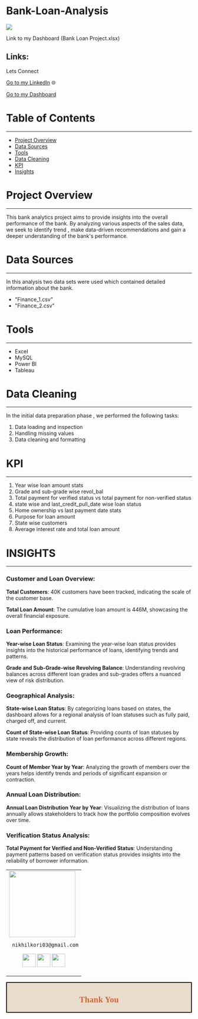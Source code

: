 # Bank-Loan-Analysis

![](bankimage.jpg)

Link to my Dashboard (Bank Loan Project.xlsx)
## Links:
Lets Connect 

[Go to my LinkedIn](https://www.linkedin.com/in/nikhil-kori-31664a2a3/) 🌐

[Go to my Dashboard](https://www.novypro.com/profile_projects/nikhilkori)

# Table of Contents
---
- [ Project Overview]( #project-overview)
- [Data Sources](#data-sources)
- [ Tools](#tools)
- [Data Cleaning](#data-cleaning)
- [KPI](#kpi)
- [Insights](#INSIGHTS)


# Project Overview
---

This bank analytics project aims to provide insights into the overall performance of the bank. By analyzing various aspects of the sales data, we seek to identify trend , make data-driven recommendations and gain a deeper understanding of the bank's performance.


# Data Sources
---

In this analysis two data sets were used which contained detailed information about the bank.
- "Finance_1.csv"
- "Finance_2.csv"
# Tools
---
- Excel
- MySQL
- Power BI
- Tableau


# Data Cleaning
---

In the initial data preparation phase , we performed the following tasks:
1. Data loading and inspection
2. Handling missing values
3. Data cleaning and formatting

# KPI
---
1. Year wise loan amount stats
2. Grade and sub-grade wise revol_bal
3. Total payment for verified status vs total payment for non-verified status
4. state wise and last_credit_pull_date wise loan status
5. Home ownership vs last payment date stats
6. Purpose for loan amount
7. State wise customers
8. Average interest rate and total loan amount


# INSIGHTS
---
### Customer and Loan Overview:

**Total Customers**: 40K customers have been tracked, indicating the scale of the customer base.

**Total Loan Amount**: The cumulative loan amount is 446M, showcasing the overall financial exposure.

### Loan Performance:

**Year-wise Loan Status**: Examining the year-wise loan status provides insights into the historical performance of loans, identifying trends and patterns.

**Grade and Sub-Grade-wise Revolving Balance**: Understanding revolving balances across different loan grades and sub-grades offers a nuanced view of risk distribution.

### Geographical Analysis:

**State-wise Loan Status**: By categorizing loans based on states, the dashboard allows for a regional analysis of loan statuses such as fully paid, charged off, and current.

**Count of State-wise Loan Status**: Providing counts of loan statuses by state reveals the distribution of loan performance across different regions.

### Membership Growth:

**Count of Member Year by Year**: Analyzing the growth of members over the years helps identify trends and periods of significant expansion or contraction.

### Annual Loan Distribution:

**Annual Loan Distribution Year by Year**: Visualizing the distribution of loans annually allows stakeholders to track how the portfolio composition evolves over time.

### Verification Status Analysis:

**Total Payment for Verified and Non-Verified Status**: Understanding payment patterns based on verification status provides insights into the reliability of borrower information.




<table>
<tr>
<td>
     <img src="https://avatars.githubusercontent.com/u/152955475?s=400&u=a4c92fe2b757b82173b9469b771153177034a7ab&v=4" width="180"/>
     
     nikhilkori03@gmail.com

<p align="center">
<a href = "https://github.com/Nikhilkori03"><img src = "http://www.iconninja.com/files/241/825/211/round-collaboration-social-github-code-circle-network-icon.svg" width="36" height = "36"/></a>
<a href = "https://www.linkedin.com/in/nikhil-kori-31664a2a3//"><img src = "http://www.iconninja.com/files/863/607/751/network-linkedin-social-connection-circular-circle-media-icon.svg" width="36" height="36"/></a>
<a href = "https://www.novypro.com/profile_projects/nikhilkori"><img src="https://cdn.icon-icons.com/icons2/3070/PNG/512/portfolio_briefcase_showcase_business_adobe_portfolio_icon_191043.png" width="36" height="36"/></a>
</p>
</td>
</tr> 
  </table>

<div style="display:fill;
            border-radius: false;
            border-style: solid;
            border-color:#000000;
            border-style: false;
            border-width: 2px;
            color:#CF673A;
            font-size:15px;
            font-family: Georgia;
            background-color:#E8DCCC;
            text-align:center;
            letter-spacing:0.1px;
            padding: 0.1em;">

## Thank You
  
